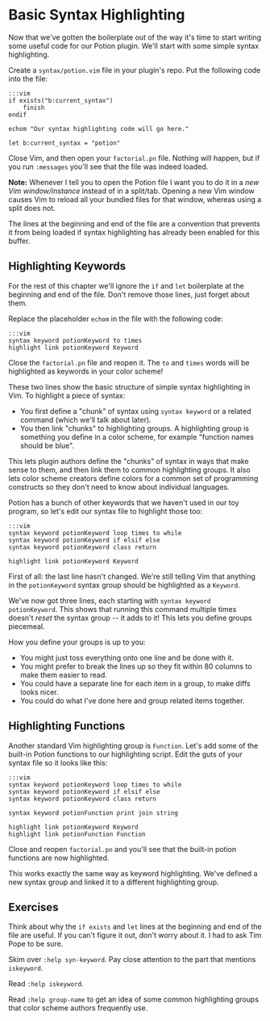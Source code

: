 Basic Syntax Highlighting
=========================

Now that we've gotten the boilerplate out of the way it's time to start writing
some useful code for our Potion plugin.  We'll start with some simple syntax
highlighting.

Create a `syntax/potion.vim` file in your plugin's repo.  Put the following code
into the file:

    :::vim
    if exists("b:current_syntax")
        finish
    endif

    echom "Our syntax highlighting code will go here."

    let b:current_syntax = "potion"

Close Vim, and then open your `factorial.pn` file.  Nothing will happen, but if
you run `:messages` you'll see that the file was indeed loaded.

**Note:**  Whenever I tell you to open the Potion file I want you to do it in
a *new Vim window/instance* instead of in a split/tab.  Opening a new Vim window
causes Vim to reload all your bundled files for that window, whereas using
a split does not.

The lines at the beginning and end of the file are a convention that prevents it
from being loaded if syntax highlighting has already been enabled for this
buffer.

Highlighting Keywords
---------------------

For the rest of this chapter we'll ignore the `if` and `let` boilerplate at the
beginning and end of the file.  Don't remove those lines, just forget about them.

Replace the placeholder `echom` in the file with the following code:

    :::vim
    syntax keyword potionKeyword to times
    highlight link potionKeyword Keyword

Close the `factorial.pn` file and reopen it.  The `to` and `times` words will be
highlighted as keywords in your color scheme!

These two lines show the basic structure of simple syntax highlighting in Vim.
To highlight a piece of syntax:

* You first define a "chunk" of syntax using `syntax keyword` or a related
  command (which we'll talk about later).
* You then link "chunks" to highlighting groups.  A highlighting group is
  something you define in a color scheme, for example "function names should be
  blue".
  
This lets plugin authors define the "chunks" of syntax in ways that make sense
to them, and then link them to common highlighting groups.  It also lets color
scheme creators define colors for a common set of programming constructs so they
don't need to know about individual languages.

Potion has a bunch of other keywords that we haven't used in our toy program, so
let's edit our syntax file to highlight those too:

    :::vim
    syntax keyword potionKeyword loop times to while
    syntax keyword potionKeyword if elsif else
    syntax keyword potionKeyword class return

    highlight link potionKeyword Keyword

First of all: the last line hasn't changed.  We're still telling Vim that
anything in the `potionKeyword` syntax group should be highlighted as
a `Keyword`.

We've now got three lines, each starting with `syntax keyword potionKeyword`.
This shows that running this command multiple times doesn't *reset* the syntax
group -- it adds to it!  This lets you define groups piecemeal.

How you define your groups is up to you:

* You might just toss everything onto one line and be done with it.
* You might prefer to break the lines up so they fit within 80 columns to make
  them easier to read.
* You could have a separate line for each item in a group, to make diffs looks
  nicer.
* You could do what I've done here and group related items together.

Highlighting Functions
----------------------

Another standard Vim highlighting group is `Function`.  Let's add some of the
built-in Potion functions to our highlighting script.  Edit the guts of your
syntax file so it looks like this:

    :::vim
    syntax keyword potionKeyword loop times to while
    syntax keyword potionKeyword if elsif else
    syntax keyword potionKeyword class return

    syntax keyword potionFunction print join string

    highlight link potionKeyword Keyword
    highlight link potionFunction Function

Close and reopen `factorial.pn` and you'll see that the built-in potion
functions are now highlighted.

This works exactly the same way as keyword highlighting.  We've defined a new
syntax group and linked it to a different highlighting group.

Exercises
---------

Think about why the `if exists` and `let` lines at the beginning and end of the
file are useful.  If you can't figure it out, don't worry about it.  I had to
ask Tim Pope to be sure.

Skim over `:help syn-keyword`.  Pay close attention to the part that mentions
`iskeyword`.

Read `:help iskeyword`.

Read `:help group-name` to get an idea of some common highlighting groups that
color scheme authors frequently use.
